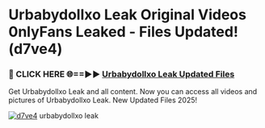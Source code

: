 # Urbabydollxo Leak Original Videos 0nlyFans Leaked - Files Updated! (d7ve4)

<h3>🔴 CLICK HERE 🌐==►► <a href="https://tinyurl.com/brd5kh86" rel="nofollow">Urbabydollxo Leak Updated Files</a></h3>

Get Urbabydollxo Leak and all content. Now you can access all videos and pictures of Urbabydollxo Leak. New Updated Files 2025!

[![d7ve4](https://i.imgur.com/K7sEzmb.gif)](https://tinyurl.com/brd5kh86)
urbabydollxo leak